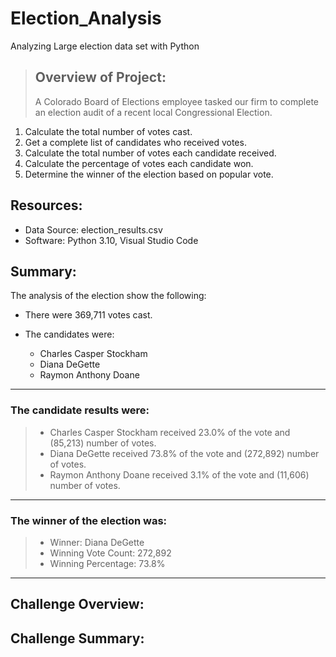 # Election_Analysis
Analyzing Large election data set with Python

> ## Overview of Project:
> A Colorado Board of Elections employee tasked our firm to complete an election audit of a recent local Congressional Election.

  1. Calculate the total number of votes cast.
  2. Get a complete list of candidates who received votes.
  3. Calculate the total number of votes each candidate received.
  4. Calculate the percentage of votes each candidate won.
  5. Determine the winner of the election based on popular vote.

## Resources:

- Data Source: election_results.csv
- Software: Python 3.10, Visual Studio Code

## Summary:

The analysis of the election show the following:

- There were 369,711 votes cast.
- The candidates were:

  - Charles Casper Stockham
  - Diana DeGette
  - Raymon Anthony Doane
-------------------------
### The candidate results were:
>- Charles Casper Stockham received 23.0% of the vote and (85,213) number of votes.
>- Diana DeGette received 73.8% of the vote and (272,892) number of votes.
>- Raymon Anthony Doane received 3.1% of the vote and (11,606) number of votes.
-------------------------
### The winner of the election was:
>- Winner: Diana DeGette
>- Winning Vote Count: 272,892
>- Winning Percentage: 73.8%
-------------------------

## Challenge Overview:

## Challenge Summary:
